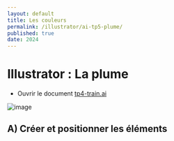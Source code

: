 ```yaml
---
layout: default
title: Les couleurs
permalink: /illustrator/ai-tp5-plume/
published: true
date: 2024
---
```


# Illustrator : La plume

- Ouvrir le document  [tp4-train.ai](tp4-train.ai)
  
![image](https://github.com/user-attachments/assets/b632b36b-82d0-4c7e-9549-c7b835556f06)

## A) Créer et positionner les éléments
